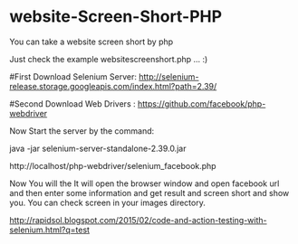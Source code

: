 # website-Screen-Short-PHP
You can take a website screen short by php

Just check the example websitescreenshort.php ... :)

#First Download Selenium Server: http://selenium-release.storage.googleapis.com/index.html?path=2.39/

#Second Download Web Drivers : https://github.com/facebook/php-webdriver

Now Start the server by the command:


java -jar selenium-server-standalone-2.39.0.jar



http://localhost/php-webdriver/selenium_facebook.php


Now You will the It will open the browser window and open facebook url and then enter some information and get result and screen short and show you. You can check screen in your images directory.

http://rapidsol.blogspot.com/2015/02/code-and-action-testing-with-selenium.html?q=test



